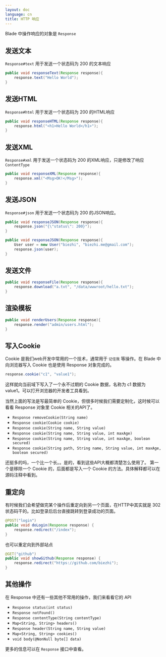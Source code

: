 ```yaml
---
layout: doc
language: cn
title: HTTP 响应
---
```


Blade 中操作响应的对象是 `Response`

## 发送文本

`Response#text` 用于发送一个状态码为 200 的文本响应

```java
public void responseText(Response response){
    response.text("Hello World");
}
```

## 发送HTML

`Response#html` 用于发送一个状态码为 200 的HTML响应

```java
public void responseHTML(Response response){
    response.html("<h1>Hello World</h1>");
}
```

## 发送XML

`Response#xml` 用于发送一个状态码为 200 的XML响应，只是修改了响应 `ContentType`

```java
public void responseXML(Response response){
    response.xml("<Msg>OK!</Msg>");
}
```

## 发送JSON

`Response#json` 用于发送一个状态码为 200 的JSON响应。

```java
public void responseJSON(Response response){
    response.json("{\"status\": 200}");
}

public void responseJSON(Response response){
    User user = new User("biezhi", "biezhi.me@gmail.com");
    response.json(user);
}
```

## 发送文件

```java
public void responseFile(Response response){
    response.download("a.txt", "/data/wwwroot/hello.txt");
}
```

## 渲染模板

```java
public void renderUsers(Response response){
    response.render("admin/users.html");
}
```

## 写入Cookie

Cookie 是我们web开发中常用的一个技术，通常用于 `记住我` 等操作。在 Blade 中向浏览器写入 Cookie 也是使用 Response 对象完成的。

```java
response.cookie("c1", "value1");
```

这样就向当前域下写入了一个永不过期的 Cookie 数据，名称为 c1 数据为 value1。可以打开浏览器的开发者工具看到。

当然上面的写法是写最简单的 Cookie，但很多时候我们需要定制化，这时候可以看看 Response 对象里 Cookie 相关的API了。

- `Response removeCookie(String name)`
- `Response cookie(Cookie cookie)`
- `Response cookie(String name, String value)`
- `Response cookie(String name, String value, int maxAge)`
- `Response cookie(String name, String value, int maxAge, boolean secured)`
- `Response cookie(String path, String name, String value, int maxAge, boolean secured)`

还挺多的吗，一个比一个长。。是的，看到这些API大概都清楚怎么使用了。
第一个是移除一个 Cookie 的，后面都是写入一个 Cookie 的方法。具体解释都可以在源码注释中看到。

## 重定向

有时候我们会希望做完某个操作后重定向到另一个页面，在HTTP中其实就是 302 状态码干的。比如登录后后台直接跳转到登录成功的页面。

```java
@POST("login")
public void doLogin(Response response) {
    response.redirect("/index");
}
```

也可以重定向到外部站点

```java
@GET("github")
public void showGithub(Response response) {
    response.redirect("https://github.com/biezhi");
}
```

## 其他操作

在 Response 中还有一些其他不常用的操作，我们来看看它的 API

- `Response status(int status)`
- `Response notFound()`
- `Response contentType(String contentType)`
- `Map<String, String> headers()`
- `Response header(String name, String value)`
- `Map<String, String> cookies()`
- `void body(@NonNull byte[] data)`

更多的信息可以在 `Response` 接口中查看。